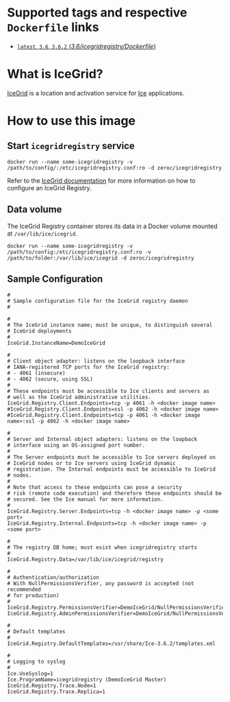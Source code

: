 # Supported tags and respective `Dockerfile` links

-   [`latest`, `3.6`, `3.6.2` (*3.6/icegridregistry/Dockerfile*)](https://github.com/zeroc-ice/ice-dockerfiles/blob/master/3.6/icegridregistry/Dockerfile)

# What is IceGrid?

[IceGrid](https://zeroc.com/products/ice/services/icegrid) is a location and activation service for [Ice](https://zeroc.com) applications.

# How to use this image

## Start `icegridregistry` service

```
docker run --name some-icegridregistry -v /path/to/config/:/etc/icegridregistry.conf:ro -d zeroc/icegridregistry
```

Refer to the  [IceGrid documentation](https://doc.zeroc.com/display/Ice/IceGrid) for more information on how to configure an IceGrid Registry.

## Data volume

The IceGrid Registry container stores its data in a Docker volume mounted at `/var/lib/ice/icegrid`.

```
docker run --name some-icegridregistry -v /path/to/config:/etc/icegridregistry.conf:ro -v /path/to/folder:/var/lib/ice/icegrid -d zeroc/icegridregistry
```

## Sample Configuration

```
#
# Sample configuration file for the IceGrid registry daemon
#

#
# The IceGrid instance name; must be unique, to distinguish several
# IceGrid deployments
#
IceGrid.InstanceName=DemoIceGrid

#
# Client object adapter: listens on the loopback interface
# IANA-registered TCP ports for the IceGrid registry:
# - 4061 (insecure)
# - 4062 (secure, using SSL)
#
# These endpoints must be accessible to Ice clients and servers as
# well as the IceGrid administrative utilities.
IceGrid.Registry.Client.Endpoints=tcp -p 4061 -h <docker image name>
#IceGrid.Registry.Client.Endpoints=ssl -p 4062 -h <docker image name>
#IceGrid.Registry.Client.Endpoints=tcp -p 4061 -h <docker image name>:ssl -p 4062 -h <docker image name>

#
# Server and Internal object adapters: listens on the loopback
# interface using an OS-assigned port number.
#
# The Server endpoints must be accessible to Ice servers deployed on
# IceGrid nodes or to Ice servers using IceGrid dynamic
# registration. The Internal endpoints must be accessible to IceGrid
# nodes.
#
# Note that access to these endpoints can pose a security
# risk (remote code execution) and therefore these endpoints should be
# secured. See the Ice manual for more information.
#
IceGrid.Registry.Server.Endpoints=tcp -h <docker image name> -p <some port>
IceGrid.Registry.Internal.Endpoints=tcp -h <docker image name> -p <some port>

#
# The registry DB home; must exist when icegridregistry starts
#
IceGrid.Registry.Data=/var/lib/ice/icegrid/registry

#
# Authentication/authorization
# With NullPermissionsVerifier, any password is accepted (not recommended
# for production)
#
IceGrid.Registry.PermissionsVerifier=DemoIceGrid/NullPermissionsVerifier
IceGrid.Registry.AdminPermissionsVerifier=DemoIceGrid/NullPermissionsVerifier

#
# Default templates
#
IceGrid.Registry.DefaultTemplates=/usr/share/Ice-3.6.2/templates.xml

#
# Logging to syslog
#
Ice.UseSyslog=1
Ice.ProgramName=icegridregistry (DemoIceGrid Master)
IceGrid.Registry.Trace.Node=1
IceGrid.Registry.Trace.Replica=1
```
